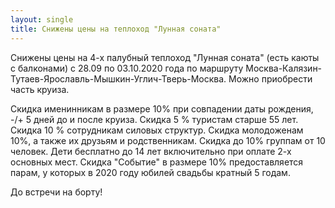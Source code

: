 ```yaml
---
layout: single
title: Снижены цены на теплоход "Лунная соната"
---
```


Снижены цены на 4-х палубный теплоход "Лунная соната" (есть каюты с балконами) с 28.09 по 03.10.2020 года  по маршруту Москва-Калязин-Тутаев-Ярославль-Мышкин-Углич-Тверь-Москва.
Можно приобрести часть круиза.
 
Скидка именинникам в размере 10% при совпадении даты рождения, -/+ 5 дней до и после круиза.
Скидка 5 % туристам старше 55 лет.
Скидка 10 % сотрудникам силовых структур.
Скидка молодоженам 10%, а также их друзьям и родственникам.
Скидка до 10% группам от 10 человек.
Дети бесплатно до 14 лет включительно при оплате 2-х основных мест.
Скидка "Событие" в размере 10% предоставляется парам, у которых в 2020 году юбилей свадьбы кратный 5 годам.
 
До встречи на борту!